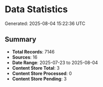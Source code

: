 # Data Statistics

Generated: 2025-08-04 15:22:36 UTC

## Summary

- **Total Records**: 7146
- **Sources**: 16
- **Date Range**: 2025-07-23 to 2025-08-04
- **Content Store Total**: 3
- **Content Store Processed**: 0
- **Content Store Pending**: 3
